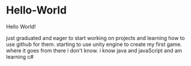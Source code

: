 # Hello-World
Hello World!

just graduated and eager to start working on projects and learning how to use github for them.
starting to use unity engine to create my first game. 
where it goes from there i don't know.
i know java and javaScript and am learning c#
